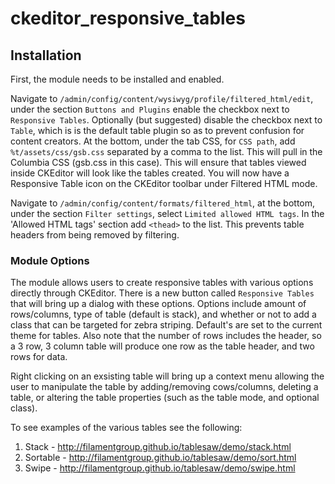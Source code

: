 # ckeditor_responsive_tables

## Installation

First, the module needs to be installed and enabled.

Navigate to `/admin/config/content/wysiwyg/profile/filtered_html/edit`, under the section `Buttons and Plugins` enable the checkbox next to `Responsive Tables`. Optionally (but suggested) disable the checkbox next to `Table`, which is is the default 
table plugin so as to prevent confusion for content creators. 
At the bottom, under the tab CSS, for `CSS path`, add
`%t/assets/css/gsb.css` separated by a comma to the list. This will pull in the Columbia CSS (gsb.css in this case).
 This will ensure that tables viewed inside CKEditor will look like the tables created. You will
now have a Responsive Table icon on the CKEditor toolbar under Filtered HTML mode.

Navigate to `/admin/config/content/formats/filtered_html`, at the bottom, under the section `Filter settings`, select `Limited allowed HTML tags`.
In the 'Allowed HTML tags' section add `<thead>` to the list. This prevents table headers from being removed by filtering. 

### Module Options

The module allows users to create responsive tables with various options directly through CKEditor. There is a new button called `Responsive Tables` that will bring up a dialog with
these options. Options include amount of rows/columns, type of table (default is stack), and whether or not to add a class that can be targeted for zebra striping.
Default's are set to the current theme for tables. Also note that the number of rows includes the header, so a 3 row, 3 column table will produce one row as the table header, and two rows for data.

Right clicking on an exsisting table will bring up a context menu allowing the user to manipulate the table by adding/removing cows/columns, deleting a table, or altering the table properties (such as the table mode, and optional class).

To see examples of the various tables see the following:

1. Stack    - http://filamentgroup.github.io/tablesaw/demo/stack.html
2. Sortable - http://filamentgroup.github.io/tablesaw/demo/sort.html
3. Swipe    - http://filamentgroup.github.io/tablesaw/demo/swipe.html
